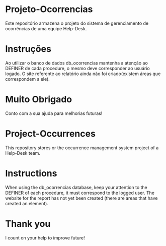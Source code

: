 # Projeto-Ocorrencias
 Este repositório armazena o projeto do sistema de gerenciamento de ocorrências de uma equipe Help-Desk.
# Instruções
Ao utilizar o banco de dados db_ocorrencias mantenha a atenção ao DEFINER de cada procedure, o mesmo deve corresponder ao usuário logado.
O site referente ao relatório ainda não foi criado(existem áreas que correspondem a ele).
# Muito Obrigado
Conto com a sua ajuda para melhorias futuras!
# Project-Occurrences
This repository stores or the occurrence management system project of a Help-Desk team.
# Instructions
When using the db_ocorrencias database, keep your attention to the DEFINER of each procedure, it must correspond to the logged user.
The website for the report has not yet been created (there are areas that have created an element).
# Thank you
I count on your help to improve future!
